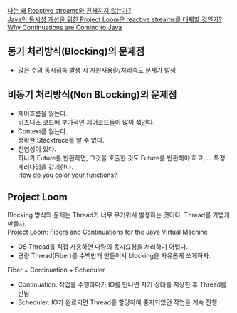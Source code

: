 
[나는 왜 Reactive streams와 친해지지 않는가?](https://gunsdevlog.blogspot.com/2020/09/reactive-streams-reactor-webflux.html)   
[Java의 동시성 개선을 위한 Project Loom은 reactive streams를 대체할 것인가?](http://gunsdevlog.blogspot.com/2020/09/java-project-loom-reactive-streams.html)   
[Why Continuations are Coming to Java](https://www.infoq.com/presentations/continuations-java/)

## 동기 처리방식(Blocking)의 문제점
* 많은 수의 동시접속 발생 시 자원사용량/처리속도 문제가 발생


## 비동기 처리방식(Non BLocking)의 문제점
* 제어흐름을 잃는다.   
  비즈니스 코드에 부가적인 제어코드들이 많이 섞인다.
* Context를 잃는다.   
  정확한 Stacktrace를 알 수 없다.
* 전염성이 있다.   
  하나가 Future를 반환하면, 그것을 호출한 것도 Future를 반환해야 하고, ... 특정 페러다임을 강제한다.   
  [How do you color your functions?](https://medium.com/@elizarov/how-do-you-color-your-functions-a6bb423d936d)

## Project Loom
Blocking 방식의 문제는 Thread가 너무 무거워서 발생하는 것이다. Thread를 가볍게 만들자.   
[Project Loom: Fibers and Continuations for the Java Virtual Machine](https://cr.openjdk.java.net/~rpressler/loom/Loom-Proposal.html)

* OS Thread를 직접 사용하면 다량의 동시요청을 처리하기 어렵다.
* 경량 Thread(Fiber)를 수백만개 만들어서 blocking을 자유롭게 쓰게하자.

Fiber = Continuation + Scheduler
* Continuation: 작업을 수행하다가 IO를 만나면 자기 상태를 저장한 후 Thread를 반납
* Scheduler: IO가 완료되면 Thread를 할당하여 중지되었던 작업을 계속 진행

